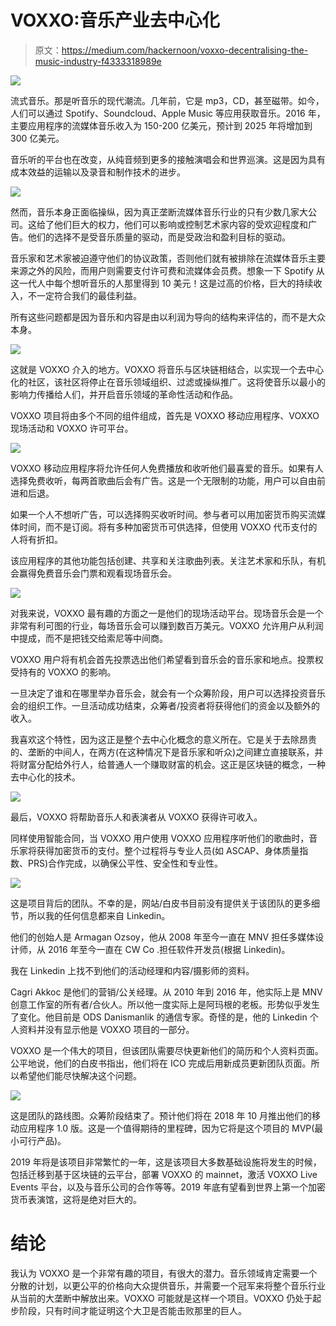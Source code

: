 # VOXXO:音乐产业去中心化

> 原文：<https://medium.com/hackernoon/voxxo-decentralising-the-music-industry-f4333318989e>

![](img/bfacbeeb3e42ddcfc40ecb9e67edbe7c.png)

流式音乐。那是听音乐的现代潮流。几年前，它是 mp3，CD，甚至磁带。如今，人们可以通过 Spotify、Soundcloud、Apple Music 等应用获取音乐。2016 年，主要应用程序的流媒体音乐收入为 150-200 亿美元，预计到 2025 年将增加到 300 亿美元。

音乐听的平台也在改变，从纯音频到更多的接触演唱会和世界巡演。这是因为具有成本效益的运输以及录音和制作技术的进步。

![](img/851518c1ad151d428735777deb980786.png)

然而，音乐本身正面临操纵，因为真正垄断流媒体音乐行业的只有少数几家大公司。这给了他们巨大的权力，他们可以影响或控制艺术家内容的受欢迎程度和广告。他们的选择不是受音乐质量的驱动，而是受政治和盈利目标的驱动。

音乐家和艺术家被迫遵守他们的协议政策，否则他们就有被排除在流媒体音乐主要来源之外的风险，而用户则需要支付许可费和流媒体会员费。想象一下 Spotify 从这一代人中每个想听音乐的人那里得到 10 美元！这是过高的价格，巨大的持续收入，不一定符合我们的最佳利益。

所有这些问题都是因为音乐和内容是由以利润为导向的结构来评估的，而不是大众本身。

![](img/086b3fcfee4d215c0575a60b778e3deb.png)

这就是 VOXXO 介入的地方。VOXXO 将音乐与区块链相结合，以实现一个去中心化的社区，该社区将停止在音乐领域组织、过滤或操纵推广。这将使音乐以最小的影响力传播给人们，并开启音乐领域的革命性活动和作品。

VOXXO 项目将由多个不同的组件组成，首先是 VOXXO 移动应用程序、VOXXO 现场活动和 VOXXO 许可平台。

![](img/2b6d1ee9f715e69db9e53a95e5044b05.png)

VOXXO 移动应用程序将允许任何人免费播放和收听他们最喜爱的音乐。如果有人选择免费收听，每两首歌曲后会有广告。这是一个无限制的功能，用户可以自由前进和后退。

如果一个人不想听广告，可以选择购买收听时间。参与者可以用加密货币购买流媒体时间，而不是订阅。将有多种加密货币可供选择，但使用 VOXXO 代币支付的人将有折扣。

该应用程序的其他功能包括创建、共享和关注歌曲列表。关注艺术家和乐队，有机会赢得免费音乐会门票和观看现场音乐会。

![](img/2f7e141d0b10ffbdea29630a0646b0c6.png)

对我来说，VOXXO 最有趣的方面之一是他们的现场活动平台。现场音乐会是一个非常有利可图的行业，每场音乐会可以赚到数百万美元。VOXXO 允许用户从利润中提成，而不是把钱交给索尼等中间商。

VOXXO 用户将有机会首先投票选出他们希望看到音乐会的音乐家和地点。投票权受持有的 VOXXO 的影响。

一旦决定了谁和在哪里举办音乐会，就会有一个众筹阶段，用户可以选择投资音乐会的组织工作。一旦活动成功结束，众筹者/投资者将获得他们的资金以及额外的收入。

我喜欢这个特性，因为这正是整个去中心化概念的意义所在。它是关于去除昂贵的、垄断的中间人，在两方(在这种情况下是音乐家和听众)之间建立直接联系，并将财富分配给外行人，给普通人一个赚取财富的机会。这正是区块链的概念，一种去中心化的技术。

![](img/312ecb4c5279caa5d56d9c5d3279d93d.png)

最后，VOXXO 将帮助音乐人和表演者从 VOXXO 获得许可收入。

同样使用智能合同，当 VOXXO 用户使用 VOXXO 应用程序听他们的歌曲时，音乐家将获得加密货币的支付。整个过程将与专业人员(如 ASCAP、身体质量指数、PRS)合作完成，以确保公平性、安全性和专业性。

![](img/99be41c3c03f73c78628838b81a86737.png)

这是项目背后的团队。不幸的是，网站/白皮书目前没有提供关于该团队的更多细节，所以我的任何信息都来自 Linkedin。

他们的创始人是 Armagan Ozsoy，他从 2008 年至今一直在 MNV 担任多媒体设计师，从 2016 年至今一直在 CW Co .担任软件开发员(根据 Linkedin)。

我在 Linkedin 上找不到他们的活动经理和内容/摄影师的资料。

Cagri Akkoc 是他们的营销/公关经理。从 2010 年到 2016 年，他实际上是 MNV 创意工作室的所有者/合伙人。所以他一度实际上是阿玛根的老板。形势似乎发生了变化。他目前是 ODS Danismanlik 的通信专家。奇怪的是，他的 Linkedin 个人资料并没有显示他是 VOXXO 项目的一部分。

VOXXO 是一个伟大的项目，但该团队需要尽快更新他们的简历和个人资料页面。公平地说，他们的白皮书指出，他们将在 ICO 完成后用新成员更新团队页面。所以希望他们能尽快解决这个问题。

![](img/0a1719434b63b674a66592e5b2a7ca3e.png)

这是团队的路线图。众筹阶段结束了。预计他们将在 2018 年 10 月推出他们的移动应用程序 1.0 版。这是一个值得期待的里程碑，因为它将是这个项目的 MVP(最小可行产品)。

2019 年将是该项目非常繁忙的一年，这是该项目大多数基础设施将发生的时候，包括迁移到基于区块链的云平台，部署 VOXXO 的 mainnet，激活 VOXXO Live Events 平台，以及与音乐公司的合作等等。2019 年底有望看到世界上第一个加密货币表演馆，这将是绝对巨大的。

# 结论

我认为 VOXXO 是一个非常有趣的项目，有很大的潜力。音乐领域肯定需要一个分散的计划，以更公平的价格向大众提供音乐，并需要一个冠军来将整个音乐行业从当前的大垄断中解放出来。VOXXO 可能就是这样一个项目。VOXXO 仍处于起步阶段，只有时间才能证明这个大卫是否能击败那里的巨人。